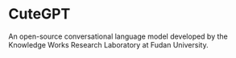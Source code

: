 # CuteGPT

An open-source conversational language model developed by the Knowledge Works Research Laboratory at Fudan University.
